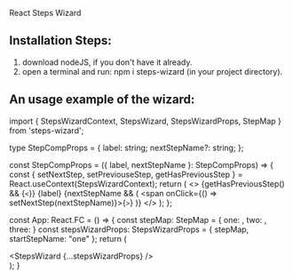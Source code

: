 React Steps Wizard

## Installation Steps:

1. download nodeJS, if you don't have it already.
2. open a terminal and run: npm i steps-wizard (in your project directory).

## An usage example of the wizard:

import { StepsWizardContext, StepsWizard, StepsWizardProps, StepMap } from 'steps-wizard';

type StepCompProps = {
  label: string;
  nextStepName?: string;
};

const StepCompProps = ({ label, nextStepName }: StepCompProps) => {
  const {
    setNextStep,
    setPreviouseStep,
    getHasPreviousStep
  } = React.useContext(StepsWizardContext);
  return (
    <>
      {getHasPreviousStep() && <span onClick={setPreviouseStep}>{`<`}</span>}
      <span> {label} </span>
      {nextStepName && (
        <span onClick={() => setNextStep(nextStepName)}>{`>`}</span>
      )}
    </>
  );
};

const App: React.FC = () => {
  const stepMap: StepMap = {
    one: <StepCompProps label="one" nextStepName="two" />,
    two: <StepCompProps label="two" nextStepName="three" />,
    three: <StepCompProps label="three" />
}
  const stepsWizardProps: StepsWizardProps = {
    stepMap,
    startStepName: "one"
  };
  return (
    <div className="App">
       <StepsWizard {...stepsWizardProps} />
    </div>
  );
}